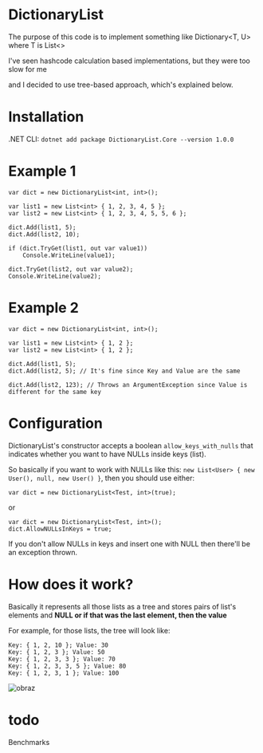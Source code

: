 # DictionaryList
 
The purpose of this code is to implement something like Dictionary<T, U> where T is List<>

I've seen hashcode calculation based implementations, 
but they were too slow for me

and I decided to use tree-based approach, which's explained below.

# Installation

.NET CLI: `dotnet add package DictionaryList.Core --version 1.0.0`

# Example 1
	var dict = new DictionaryList<int, int>();

	var list1 = new List<int> { 1, 2, 3, 4, 5 };
	var list2 = new List<int> { 1, 2, 3, 4, 5, 5, 6 };

	dict.Add(list1, 5);
	dict.Add(list2, 10);

	if (dict.TryGet(list1, out var value1))
		Console.WriteLine(value1);

	dict.TryGet(list2, out var value2);
	Console.WriteLine(value2);
	
# Example 2
	var dict = new DictionaryList<int, int>();

	var list1 = new List<int> { 1, 2 };
	var list2 = new List<int> { 1, 2 };

	dict.Add(list1, 5);
	dict.Add(list2, 5); // It's fine since Key and Value are the same
	
	dict.Add(list2, 123); // Throws an ArgumentException since Value is different for the same key

# Configuration

DictionaryList's constructor accepts a boolean `allow_keys_with_nulls` that indicates whether you want to have NULLs inside keys (list).

So basically if you want to work with NULLs like this: `new List<User> { new User(), null, new User() }`, then you should use either:

	var dict = new DictionaryList<Test, int>(true);
or

	var dict = new DictionaryList<Test, int>();
	dict.AllowNULLsInKeys = true;
	
If you don't allow NULLs in keys and insert one with NULL then there'll be an exception thrown. 

# How does it work?

Basically it represents all those lists as a tree and stores pairs of list's elements and **NULL or if that was the last element, then the value** 

For example, for those lists, the tree will look like:

	Key: { 1, 2, 10 }; Value: 30
	Key: { 1, 2, 3 }; Value: 50
	Key: { 1, 2, 3, 3 }; Value: 70
	Key: { 1, 2, 3, 3, 5 }; Value: 80
	Key: { 1, 2, 3, 1 }; Value: 100

![obraz](https://user-images.githubusercontent.com/77643169/147508102-27fa17dd-baf7-49aa-8755-d997f37dfb5b.png)

# todo

Benchmarks
